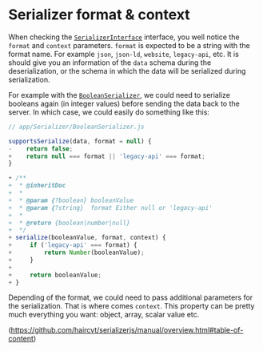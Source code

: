 # Serializer format & context

When checking the [`SerializerInterface`][0] interface, you well notice the `format` and `context` parameters. `format`
is expected to be a string with the format name. For example `json`, `json-ld`, `website`, `legacy-api`, etc. It is should
give you an information of the `data` schema during the deserialization, or the schema in which the data will be serialized
during serialization.

For example with the [`BooleanSerializer`](https://github.com/haircvt/serializerjs/manual/usage.html#basic-usage), we could need to serialize booleans
again (in integer values) before sending the data back to the server. In which case, we could easily do something like
this:

```js
// app/Serializer/BooleanSerializer.js

supportsSerialize(data, format = null) {
-    return false;
+    return null === format || 'legacy-api' === format;
}

+ /**
+  * @inheritDoc
+  *
+  * @param {?boolean} booleanValue
+  * @param {?string}  format Either null or 'legacy-api'
+  *
+  * @return {boolean|number|null}
+  */
+ serialize(booleanValue, format, context) {
+     if ('legacy-api' === format) {
+         return Number(booleanValue);
+     }
+ 
+     return booleanValue;
+ }
```

Depending of the format, we could need to pass additional parameters for the serialization. That is where comes
`context`. This property can be pretty much everything you want: object, array, scalar value etc.

(https://github.com/haircvt/serializerjs/manual/overview.html#table-of-content)

[0]: http://haircvt.github.io/serializerjs/class/src/Serializer/SerializerInterface.js~SerializerInterface.html
